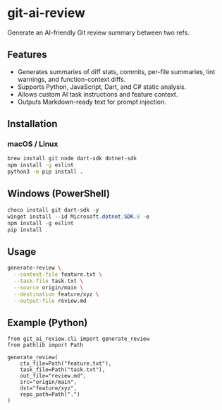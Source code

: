 # git-ai-review

Generate an AI-friendly Git review summary between two refs.

## Features

- Generates summaries of diff stats, commits, per-file summaries, lint warnings, and function-context diffs.
- Supports Python, JavaScript, Dart, and C# static analysis.
- Allows custom AI task instructions and feature context.
- Outputs Markdown-ready text for prompt injection.

## Installation

### macOS / Linux

``` bash
brew install git node dart-sdk dotnet-sdk
npm install -g eslint
python3 -m pip install .
```

## Windows (PowerShell) 
```powershell
choco install git dart-sdk -y
winget install --id Microsoft.dotnet.SDK.8 -e
npm install -g eslint
pip install .
```

## Usage 
```bash
generate-review \
  --context-file feature.txt \
  --task-file task.txt \
  --source origin/main \
  --destination feature/xyz \
  --output-file review.md
```

## Example (Python)
```
from git_ai_review.cli import generate_review
from pathlib import Path

generate_review(
    ctx_file=Path("feature.txt"),
    task_file=Path("task.txt"),
    out_file="review.md",
    src="origin/main",
    dst="feature/xyz",
    repo_path=Path(".")
)
````

